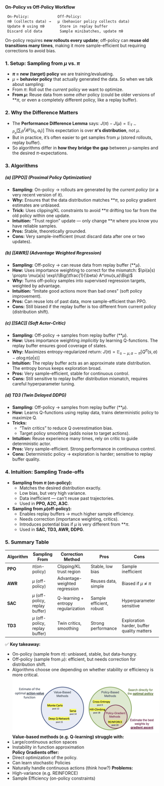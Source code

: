 **On-Policy vs Off-Policy Workflow**
```
 On-Policy:             Off-Policy:
 πθ (collects data) →   μ (behavior policy collects data)
 Update θ using πθ       Store in replay buffer
 Discard old data        Sample minibatches, update πθ
```
On-policy requires **new rollouts every update**; off-policy can **reuse old transitions many times**, making it more sample-efficient but requiring corrections to avoid bias.
### 1. **Setup: Sampling from $\mu$ vs. $\pi$**
- **$\pi$ = new (target) policy** we are training/evaluating.
- $\mu$ = **behavior policy** that actually generated the data.
So when we talk about sampling:
- From $\pi$: Roll out the _current_ policy we want to optimize.
- **From $\mu$:** Reuse data from some _other_ policy (could be older versions of **$\pi$, or even a completely different policy, like a replay buffer).
### 2. Why the Difference Matters
- The **Performance Difference Lemma** says: $J(\pi) - J(\mu) = \mathbb{E}_{\tau \sim P_\pi} \Big[ \sum_t \gamma^t A^\mu(s_t,a_t) \Big]$
    This expectation is over **$\pi$’s distribution**, not $\mu$.
- But in practice, it’s often easier to get samples from $\mu$ (stored rollouts, replay buffer).
- So algorithms differ in **how they bridge the gap** between $\mu$-samples and the desired $\pi$-expectations.
### 3. **Algorithms**
##### **(a) [[PPO]] (Proximal Policy Optimization)**
- **Sampling:** On-policy → rollouts are generated by the _current policy_ (or a very recent version of it).
- **Why:** Ensures that the data distribution matches **$\pi$, so policy gradient estimates are unbiased.
- **Trick:** Uses clipping/KL constraints to avoid **$\pi$ drifting too far from the old policy within one update.
- **Intuition:** “Trust region” update — only change **$\pi$ where you know you have reliable samples.
- **Pros:** Stable, theoretically grounded.
- **Cons:** Very sample-inefficient (must discard data after one or two updates).
##### **(b) [[AWR]] (Advantage Weighted Regression)**
- **Sampling:** Off-policy → can reuse data from replay buffer (**$\mu$).
- **How:** Uses importance weighting to correct for the mismatch: $\pi(a|s) \propto \mu(a|s) \exp\!\Big(\tfrac{1}{\beta} A^\mu(s,a)\Big)$
- **Why:** Turns off-policy samples into supervised regression targets, weighted by advantage.
- **Intuition:** “Imitate good actions more than bad ones” (soft policy improvement).
- **Pros:** Can reuse lots of past data, more sample-efficient than PPO.
- **Cons:** Still biased if the replay buffer is too different from current policy (distribution shift).
##### **(c) [[SAC]] (Soft Actor-Critic)**
- **Sampling:** Off-policy → samples from replay buffer (**$\mu$).
- **How:** Uses importance weighting _implicitly_ by learning Q-functions. The replay buffer ensures good coverage of states.
- **Why:** Maximizes entropy-regularized return: $J(\pi) = \mathbb{E}_{s \sim \mu, a \sim \pi} [Q^\pi(s,a) - \alpha \log \pi(a|s)]$
- **Intuition:** The replay buffer acts as an approximate state distribution. The entropy bonus keeps exploration broad.
- **Pros:** Very sample-efficient, stable for continuous control.
- **Cons:** Still sensitive to replay buffer distribution mismatch, requires careful hyperparameter tuning.
##### **(d) TD3 (Twin Delayed DDPG)**
- **Sampling:** Off-policy → samples from replay buffer (**$\mu$).
- **How:** Learns Q-functions using replay data, trains deterministic policy to maximize Q.
- **Tricks:**
    - “Twin critics” to reduce Q overestimation bias.
    - Target policy smoothing (adds noise to target actions).
- **Intuition:** Reuse experience many times, rely on critic to guide deterministic actor.
- **Pros:** Very sample-efficient. Strong performance in continuous control.
- **Cons:** Deterministic policy → exploration is harder; sensitive to replay buffer quality.
### 4. **Intuition: Sampling Trade-offs**
- **Sampling from $\pi$ (on-policy):**
    - Matches the desired distribution exactly.
    - Low bias, but very high variance.
    - Data inefficient — can’t reuse past trajectories.
    - Used in **PPO, A2C, A3C**.
- **Sampling from $\mu$(off-policy):**
    - Enables replay buffers → much higher sample efficiency.
    - Needs correction (importance weighting, critics).
    - Introduces potential bias if $\mu$ is very different from **$\pi$.
    - Used in **SAC, TD3, AWR, DDPG**.
### 5. **Summary Table**

| Algorithm | Sampling From                     | Correction Method                   | Pros                     | Cons                                       |
| --------- | --------------------------------- | ----------------------------------- | ------------------------ | ------------------------------------------ |
| **PPO**   | $\pi$(on-policy)                  | Clipping/KL trust region            | Stable, low bias         | Sample inefficient                         |
| **AWR**   | $\mu$ (off-policy)                | Advantage-weighted regression       | Reuses data, simple      | Biased if  $\mu\not\approx \pi$            |
| **SAC**   | $\mu$ (off-policy, replay buffer) | Q-learning + entropy regularization | Sample efficient, robust | Hyperparameter sensitive                   |
| **TD3**   | $\mu$ (off-policy, replay buffer) | Twin critics, smoothing             | Strong performance       | Exploration harder, buffer quality matters |
✅ **Key takeaway:**
- On-policy (sample from $\pi$): unbiased, stable, but data-hungry.
- Off-policy (sample from $\mu$): efficient, but needs correction for distribution shift.
- Algorithms choose one depending on whether stability or efficiency is more critical.
![policy value based summary](img/policy-value-based-methods.png)
**Value-based methods (e.g. Q-learning) struggle with:**
- Large/continuous action spaces
- Instability in function approximation  
**Policy Gradients offer:**
- Direct optimization of the policy. 
- Can learn stochastic Policies
- Naturally handle continuous actions (think how?)
**Problems:**
- High-variance (e.g. REINFORCE)
- Sample Efficiency (on-policy constraints)